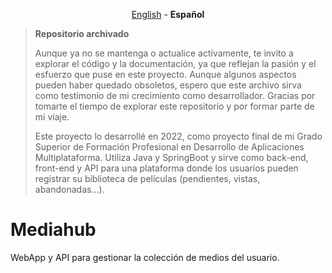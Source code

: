 <p align="center"><a href="./README.md">English</a> - <b>Español</b></p>

> **Repositorio archivado**
> 
> Aunque ya no se mantenga o actualice activamente, te invito a explorar el código y la documentación, ya que reflejan la pasión y el esfuerzo que puse en este proyecto. Aunque algunos aspectos pueden haber quedado obsoletos, espero que este archivo sirva como testimonio de mi crecimiento como desarrollador. Gracias por tomarte el tiempo de explorar este repositorio y por formar parte de mi viaje.
>
> Este proyecto lo desarrollé en 2022, como proyecto final de mi Grado Superior de Formación Profesional en Desarrollo de Aplicaciones Multiplataforma. Utiliza Java y SpringBoot y sirve como back-end, front-end y API para una plataforma donde los usuarios pueden registrar su biblioteca de películas (pendientes, vistas, abandonadas...).

# Mediahub
WebApp y API para gestionar la colección de medios del usuario.
